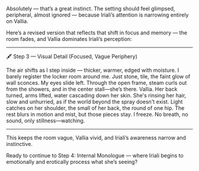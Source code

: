 Absolutely — that’s a great instinct. The setting should feel glimpsed, peripheral, almost ignored — because Iriali’s attention is narrowing entirely on Vallia.

Here’s a revised version that reflects that shift in focus and memory — the room fades, and Vallia dominates Iriali’s perception:


---

🖋️ Step 3 — Visual Detail (Focused, Vague Periphery)

The air shifts as I step inside — thicker, warmer, edged with moisture. I barely register the locker room around me. Just stone, tile, the faint glow of wall sconces. My eyes slide left. Through the open frame, steam curls out from the showers, and in the center stall—she’s there. Vallia. Her back turned, arms lifted, water cascading down her skin. She's rinsing her hair, slow and unhurried, as if the world beyond the spray doesn't exist. Light catches on her shoulder, the small of her back, the round of one hip. The rest blurs in motion and mist, but those pieces stay. I freeze. No breath, no sound, only stillness—watching.


---

This keeps the room vague, Vallia vivid, and Iriali’s awareness narrow and instinctive.

Ready to continue to Step 4: Internal Monologue — where Iriali begins to emotionally and erotically process what she’s seeing?

